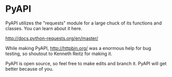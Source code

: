 # PyAPI
PyAPI utilizes the "requests" module for a large chuck of its functions and classes. You can learn about it here.

http://docs.python-requests.org/en/master/

While making PyAPI, http://httpbin.org/ was a enormous help for bug testing, so shoutout to Kenneth Reitz for making it.

PyAPI is open source, so feel free to make edits and branch it. PyAPI will get better because of you.
